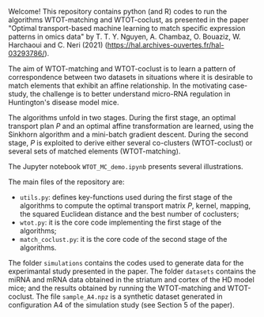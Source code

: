 Welcome! This repository contains python (and R) codes to run the algorithms WTOT-matching and WTOT-coclust, as presented in the paper "Optimal transport-based machine learning to match specific expression patterns in omics data" by T. T. Y. Nguyen, A. Chambaz, O. Bouaziz, W. Harchaoui and C. Neri (2021) (https://hal.archives-ouvertes.fr/hal-03293786/). 

The aim of WTOT-matching and WTOT-coclust is to learn a pattern of correspondence between two datasets in situations where it is desirable to match elements that exhibit an affine relationship. In the motivating case-study, the challenge is to better understand micro-RNA regulation in Huntington's disease model mice. 

The algorithms unfold in two stages. During the first stage, an optimal transport plan *P* and an optimal affine transformation are learned, using the Sinkhorn algorithm and a mini-batch gradient descent. During the second stage, *P* is exploited to derive either several co-clusters (WTOT-coclust) or several sets of matched elements (WTOT-matching).

The Jupyter notebook `WTOT_MC_demo.ipynb` presents several illustrations. 

The main files of the repository are:
- `utils.py`: defines key-functions used during the first stage of the algorithms to compute the optimal transport matrix *P*, kernel, mapping, the squared Euclidean distance and the best number of coclusters;
- `wtot.py`: it is the core code implementing the first stage of the algorithms;
- `match_coclust.py`: it is the core code of the second stage of the algorithms. 

The folder `simulations` contains the codes used to generate data for the experimantal study presented in the paper. The folder `datasets` contains the miRNA and mRNA data obtained in the striatum and cortex of the HD model mice; and the results obtained by running the WTOT-matching and WTOT-coclust. The file `sample_A4.npz` is a synthetic dataset generated in configuration A4 of the simulation study (see Section 5 of the paper). 





